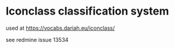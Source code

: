 # Iconclass classification system

used at https://vocabs.dariah.eu/iconclass/ 

see redmine issue 13534

